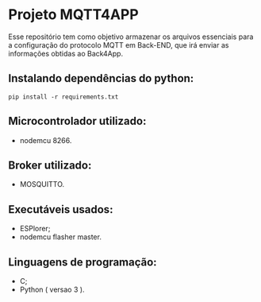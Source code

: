 # Projeto MQTT4APP

<p> Esse repositório tem como objetivo armazenar os arquivos essenciais para a configuração do protocolo MQTT em Back-END, que irá enviar as informações obtidas ao Back4App.</p>

## Instalando dependências do python:
```
pip install -r requirements.txt
```

## Microcontrolador utilizado:
- nodemcu 8266.

## Broker utilizado:
- MOSQUITTO.

## Executáveis usados:
- ESPlorer;
- nodemcu flasher master.

## Linguagens de programação:
- C;
- Python ( versao 3 ).

